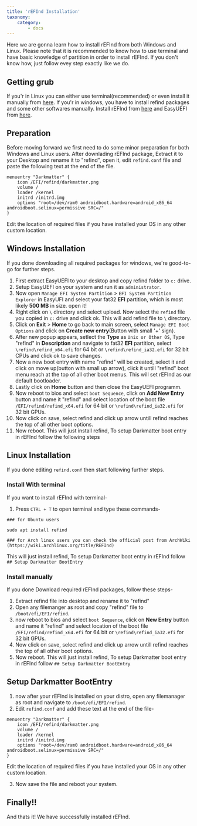 ```yaml
---
title: 'rEFInd Installation'
taxonomy:
    category:
        - docs
---
```


Here we are gonna learn how to install rEFInd from both Windows and Linux. Please note that it is recommended to know how to use terminal and have basic knowledge of partition in order to install rEFInd. If you don't know how, just follow evey step exactly like we do.

## Getting grub
If you'r in Linux you can either use terminal(recommended) or even install it manually from [here](https://sourceforge.net/projects/refind/). If you'r in windows, you have to install refind packages and some other softwares manually. Install rEFInd from [here](https://sourceforge.net/projects/refind/) and EasyUEFI from [here](https://getintopc.com.pk/softwares/utilities/easyuefi-technician-free-download/).

## Preparation
Before moving forward we first need to do some minor preparation for both Windows and Linux users. After downlading rEFInd package, Extract it to your Desktop and rename it to "refind", open it, edit `refind.conf` file and paste the following text at the end of the file.
```
menuentry "Darkmatter" {
    icon /EFI/refind/darkmatter.png
    volume /
    loader /kernel
    initrd /initrd.img
    options "root=/dev/ram0 androidboot.hardware=android_x86_64 androidboot.selinux=permissive SRC=/"
}
```
Edit the location of required files if you have installed your OS in any other custom location.

## Windows Installation
If you done downloading all required packages for windows, we're good-to-go for further steps.
1) First extract EasyUEFI to your desktop and copy refind folder to `c:` drive.
2) Setup EasyUEFI on your system and run it as `administrator`.
3) Now open `Manage EFI System Partition` > `EFI System Partition Explorer` in EasyUFI and select your fat32 <b>EFI</b> partition, which is most likely <b>500 MB</b> in size. open it! 
4) Right click on `\` directory and select upload. Now select the `refind` file you copied in `c:` drive and click ok. This will add refind file to `\` directory.
5) Click on <b>Exit</b> > <b>Home</b> to go back to main screen, select `Manage EFI Boot Options` and click on <b>Create new entry</b>(Button with small '+' sign).
6) After new popup appears, setlect the <b>Type</b> as `Unix or Other OS`, Type "refind" in <b>Description</b> and navigate to fat32 <b>EFI</b> partition, select `\refind\refind_x64.efi` for 64 bit or `\refind\refind_ia32.efi` for 32 bit CPUs and click ok to save changes.
7) Now a new boot entry with name "refind" will be created, select it and click on move up(button with small up arrow), click it untill "refind" boot menu reach at the top of all other boot menus. This will set rEFInd as our default bootloader.
8) Lastly click on <b>Home</b> button and then close the EasyUEFI programm.
9) Now reboot to bios and select `boot Sequence`, click on <b>Add New Entry</b> button and name it "refind" and select location of the boot file `/EFI/refind/refind_x64.efi` for 64 bit or `\refind\refind_ia32.efi` for 32 bit GPUs.
10) Now click on save, select refind and click up arrow untill refind reaches the top of all other boot options.
11) Now reboot. This will just install refind, To setup Darkmatter boot entry in rEFInd follow the following steps

## Linux Installation
If you done editing `refind.conf` then start following further steps.
### Install With terminal
If you want to install rEFInd with terminal-
1) Press ``CTRL + T`` to open terminal and type these commands-
``` 
### for Ubuntu users

sudo apt install refind    

### for Arch linux users you can check the official post from ArchWiki (https://wiki.archlinux.org/title/REFInd) 
```
This will just install refind, To setup Darkmatter boot entry in rEFInd follow `## Setup Darkmatter BootEntry`

### Install manually
If you done Download required rEFInd packages, follow these steps-
1) Extract refind file into desktop and rename it to "refind"
2) Open any filemanger as root and copy "refind" file to `/boot/efi/EFI/refind`.
3) now reboot to bios and select `boot Sequence`, click on <b>New Entry</b> button and name it "refind" and select location of the boot file `/EFI/refind/refind_x64.efi` for 64 bit or `\refind\refind_ia32.efi` for 32 bit GPUs.
4) Now click on save, select refind and click up arrow untill refind reaches the top of all other boot options.
5) Now reboot. This will just install refind, To setup Darkmatter boot entry in rEFInd follow `## Setup Darkmatter BootEntry`

## Setup Darkmatter BootEntry
1) now after your rEFInd is installed on your distro, open any filemanager as root and navigate to `/boot/efi/EFI/refind`.
2) Edit `refind.conf` and add these text at the end of the file-
``` 
menuentry "Darkmatter" {
    icon /EFI/refind/darkmatter.png
    volume /
    loader /kernel
    initrd /initrd.img
    options "root=/dev/ram0 androidboot.hardware=android_x86_64 androidboot.selinux=permissive SRC=/"
}
```
Edit the location of required files if you have installed your OS in any other custom location.

3) Now save the file and reboot your system.



## Finally!!
And thats it! We have successfully installed rEFInd.
